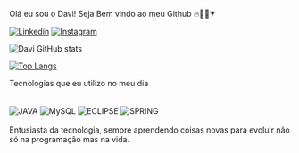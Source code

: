Olá eu sou o Davi! Seja Bem vindo ao meu Github 🔥👨‍💻💗

[![Linkedin](https://img.shields.io/badge/LinkedIn-0077B5?style=for-the-badge&logo=linkedin&logoColor=white)](https://www.linkedin.com/in/davi-silva-b91211271/) 
[![Instagram](https://img.shields.io/badge/Instagram-E4405F?style=for-the-badge&logo=instagram&logoColor=white)](https://www.instagram.com/dxvi_silva/)

![Davi GitHub stats](https://github-readme-stats.vercel.app/api?username=dsaoDev&show_icons=true&theme=synthwave)

[![Top Langs](https://github-readme-stats.vercel.app/api/top-langs/?username=dsaoDev)](https://github.com/anuraghazra/github-readme-stats)

Tecnologias que eu utilizo no meu dia 
<div style="display:inline_block"><br/>
  <img align="center" alt="JAVA" src="https://img.shields.io/badge/Java-ED8B00?style=for-the-badge&logo=openjdk&logoColor=white">
  <img align="center" alt="MySQL" src="https://img.shields.io/badge/MySQL-005C84?style=for-the-badge&logo=mysql&logoColor=white">
  <img align="center" alt="ECLIPSE" src="https://img.shields.io/badge/Eclipse-2C2255?style=for-the-badge&logo=eclipse&logoColor=white">
  <img align="center" alt="SPRING" src="https://img.shields.io/badge/Spring-6DB33F?style=for-the-badge&logo=spring&logoColor=white">
 </div><br/>
 Entusiasta da tecnologia, sempre aprendendo coisas novas para evoluir não só na programação mas na vida.
  
 
